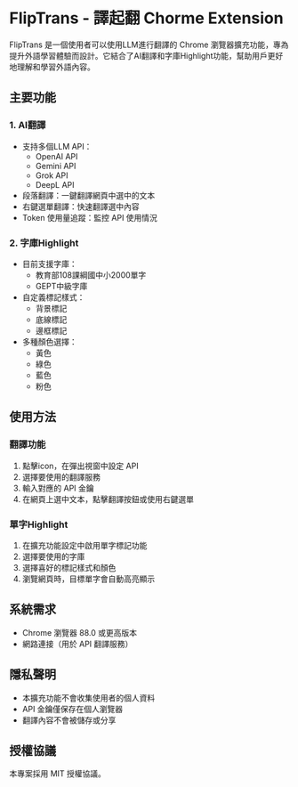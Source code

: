 
# FlipTrans - 譯起翻 Chorme Extension

FlipTrans 是一個使用者可以使用LLM進行翻譯的 Chrome 瀏覽器擴充功能，專為提升外語學習體驗而設計。它結合了AI翻譯和字庫Highlight功能，幫助用戶更好地理解和學習外語內容。

## 主要功能

### 1. AI翻譯
- 支持多個LLM API：
  - OpenAI API
  - Gemini API
  - Grok API
  - DeepL API
- 段落翻譯：一鍵翻譯網頁中選中的文本
- 右鍵選單翻譯：快速翻譯選中內容
- Token 使用量追蹤：監控 API 使用情況

### 2. 字庫Highlight
- 目前支援字庫：
  - 教育部108課綱國中小2000單字
  - GEPT中級字庫
- 自定義標記樣式：
  - 背景標記
  - 底線標記
  - 邊框標記
- 多種顏色選擇：
  - 黃色
  - 綠色
  - 藍色
  - 粉色

## 使用方法

### 翻譯功能
1. 點擊icon，在彈出視窗中設定 API
2. 選擇要使用的翻譯服務
3. 輸入對應的 API 金鑰
4. 在網頁上選中文本，點擊翻譯按鈕或使用右鍵選單

### 單字Highlight
1. 在擴充功能設定中啟用單字標記功能
2. 選擇要使用的字庫
3. 選擇喜好的標記樣式和顏色
4. 瀏覽網頁時，目標單字會自動高亮顯示

## 系統需求
- Chrome 瀏覽器 88.0 或更高版本
- 網路連接（用於 API 翻譯服務）

## 隱私聲明
- 本擴充功能不會收集使用者的個人資料
- API 金鑰僅保存在個人瀏覽器
- 翻譯內容不會被儲存或分享

## 授權協議
本專案採用 MIT 授權協議。
